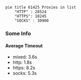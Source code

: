 
```mermaid
pie title 61425 Proxies in list
    "HTTP" : 28524
    "HTTPS": 10245
    "SOCKS" : 30900
```

### Some Info
#### Average Timeout

- mixed: 3.6s
- http: 1.8s
- https: 8.2s
- socks: 5.3s